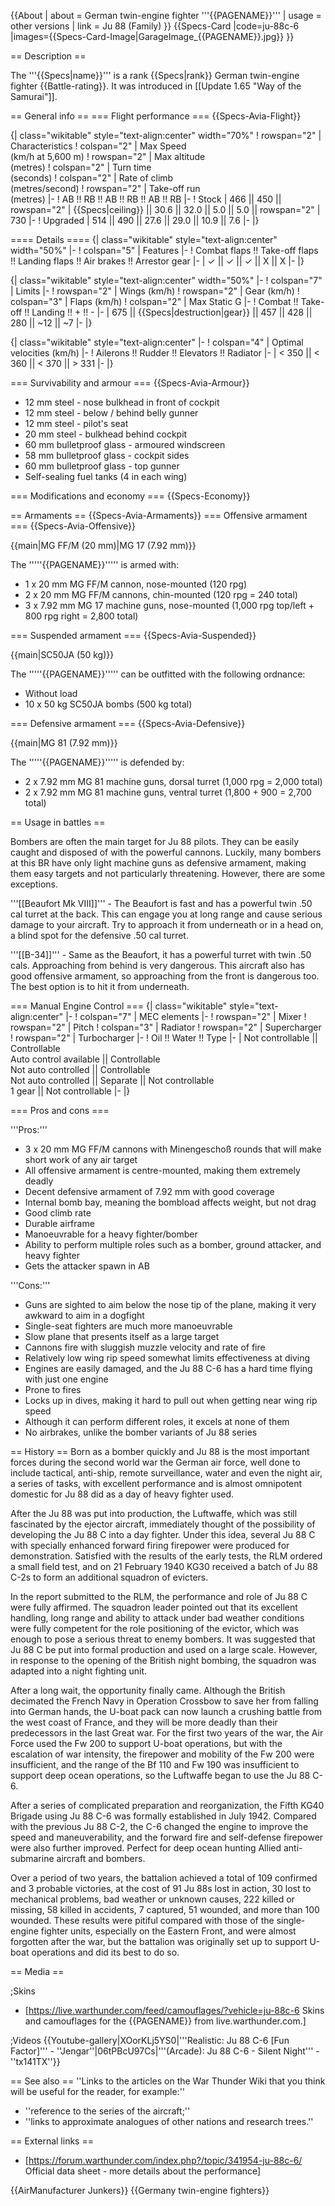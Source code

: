 {{About
| about = German twin-engine fighter '''{{PAGENAME}}'''
| usage = other versions
| link = Ju 88 (Family)
}}
{{Specs-Card
|code=ju-88c-6
|images={{Specs-Card-Image|GarageImage_{{PAGENAME}}.jpg}}
}}

== Description ==
<!-- ''In the description, the first part should be about the history of and the creation and combat usage of the aircraft, as well as its key features. In the second part, tell the reader about the aircraft in the game. Insert a screenshot of the vehicle, so that if the novice player does not remember the vehicle by name, he will immediately understand what kind of vehicle the article is talking about.'' -->
The '''{{Specs|name}}''' is a rank {{Specs|rank}} German twin-engine fighter {{Battle-rating}}. It was introduced in [[Update 1.65 "Way of the Samurai"]].

== General info ==
=== Flight performance ===
{{Specs-Avia-Flight}}
<!-- ''Describe how the aircraft behaves in the air. Speed, manoeuvrability, acceleration and allowable loads - these are the most important characteristics of the vehicle.'' -->

{| class="wikitable" style="text-align:center" width="70%"
! rowspan="2" | Characteristics
! colspan="2" | Max Speed<br>(km/h at 5,600 m)
! rowspan="2" | Max altitude<br>(metres)
! colspan="2" | Turn time<br>(seconds)
! colspan="2" | Rate of climb<br>(metres/second)
! rowspan="2" | Take-off run<br>(metres)
|-
! AB !! RB !! AB !! RB !! AB !! RB
|-
! Stock
| 466 || 450 || rowspan="2" | {{Specs|ceiling}} || 30.6 || 32.0 || 5.0 || 5.0 || rowspan="2" | 730
|-
! Upgraded
| 514 || 490 || 27.6 || 29.0 || 10.9 || 7.6
|-
|}

==== Details ====
{| class="wikitable" style="text-align:center" width="50%"
|-
! colspan="5" | Features
|-
! Combat flaps !! Take-off flaps !! Landing flaps !! Air brakes !! Arrestor gear
|-
| ✓ || ✓ || ✓ || X || X     <!-- ✓ -->
|-
|}

{| class="wikitable" style="text-align:center" width="50%"
|-
! colspan="7" | Limits
|-
! rowspan="2" | Wings (km/h)
! rowspan="2" | Gear (km/h)
! colspan="3" | Flaps (km/h)
! colspan="2" | Max Static G
|-
! Combat !! Take-off !! Landing !! + !! -
|-
| 675 <!-- {{Specs|destruction|body}} --> || {{Specs|destruction|gear}} || 457 || 428 || 280 || ~12 || ~7
|-
|}

{| class="wikitable" style="text-align:center"
|-
! colspan="4" | Optimal velocities (km/h)
|-
! Ailerons !! Rudder !! Elevators !! Radiator
|-
| < 350 || < 360 || < 370 || > 331
|-
|}

=== Survivability and armour ===
{{Specs-Avia-Armour}}
<!-- ''Examine the survivability of the aircraft. Note how vulnerable the structure is and how secure the pilot is, whether the fuel tanks are armoured, etc. Describe the armour, if there is any, and also mention the vulnerability of other critical aircraft systems.'' -->

* 12 mm steel - nose bulkhead in front of cockpit
* 12 mm steel - below / behind belly gunner
* 12 mm steel - pilot's seat
* 20 mm steel - bulkhead behind cockpit
* 60 mm bulletproof glass - armoured windscreen
* 58 mm bulletproof glass - cockpit sides
* 60 mm bulletproof glass - top gunner
* Self-sealing fuel tanks (4 in each wing)

=== Modifications and economy ===
{{Specs-Economy}}

== Armaments ==
{{Specs-Avia-Armaments}}
=== Offensive armament ===
{{Specs-Avia-Offensive}}
<!-- ''Describe the offensive armament of the aircraft, if any. Describe how effective the cannons and machine guns are in a battle, and also what belts or drums are better to use. If there is no offensive weaponry, delete this subsection.'' -->
{{main|MG FF/M (20 mm)|MG 17 (7.92 mm)}}

The '''''{{PAGENAME}}''''' is armed with:

* 1 x 20 mm MG FF/M cannon, nose-mounted (120 rpg)
* 2 x 20 mm MG FF/M cannons, chin-mounted (120 rpg = 240 total)
* 3 x 7.92 mm MG 17 machine guns, nose-mounted (1,000 rpg top/left + 800 rpg right = 2,800 total)

=== Suspended armament ===
{{Specs-Avia-Suspended}}
<!-- ''Describe the aircraft's suspended armament: additional cannons under the wings, bombs, rockets and torpedoes. This section is especially important for bombers and attackers. If there is no suspended weaponry remove this subsection.'' -->
{{main|SC50JA (50 kg)}}

The '''''{{PAGENAME}}''''' can be outfitted with the following ordnance:

* Without load
* 10 x 50 kg SC50JA bombs (500 kg total)

=== Defensive armament ===
{{Specs-Avia-Defensive}}
<!-- ''Defensive armament with turret machine guns or cannons, crewed by gunners. Examine the number of gunners and what belts or drums are better to use. If defensive weaponry is not available, remove this subsection.'' -->
{{main|MG 81 (7.92 mm)}}

The '''''{{PAGENAME}}''''' is defended by:

* 2 x 7.92 mm MG 81 machine guns, dorsal turret (1,000 rpg = 2,000 total)
* 2 x 7.92 mm MG 81 machine guns, ventral turret (1,800 + 900 = 2,700 total)

== Usage in battles ==
<!-- ''Describe the tactics of playing in the aircraft, the features of using aircraft in a team and advice on tactics. Refrain from creating a "guide" - do not impose a single point of view, but instead, give the reader food for thought. Examine the most dangerous enemies and give recommendations on fighting them. If necessary, note the specifics of the game in different modes (AB, RB, SB).'' -->
Bombers are often the main target for Ju 88 pilots. They can be easily caught and disposed of with the powerful cannons. Luckily, many bombers at this BR have only light machine guns as defensive armament, making them easy targets and not particularly threatening. However, there are some exceptions.

'''[[Beaufort Mk VIII]]''' - The Beaufort is fast and has a powerful twin .50 cal turret at the back. This can engage you at long range and cause serious damage to your aircraft. Try to approach it from underneath or in a head on, a blind spot for the defensive .50 cal turret.

'''[[B-34]]''' - Same as the Beaufort, it has a powerful turret with twin .50 cals. Approaching from behind is very dangerous. This aircraft also has good offensive armament, so approaching from the front is dangerous too. The best option is to hit it from underneath.

=== Manual Engine Control ===
{| class="wikitable" style="text-align:center"
|-
! colspan="7" | MEC elements
|-
! rowspan="2" | Mixer
! rowspan="2" | Pitch
! colspan="3" | Radiator
! rowspan="2" | Supercharger
! rowspan="2" | Turbocharger
|-
! Oil !! Water !! Type
|-
| Not controllable || Controllable<br>Auto control available || Controllable<br>Not auto controlled || Controllable<br>Not auto controlled || Separate || Not controllable<br>1 gear || Not controllable
|-
|}

=== Pros and cons ===
<!-- ''Summarise and briefly evaluate the vehicle in terms of its characteristics and combat effectiveness. Mark its pros and cons in the bulleted list. Try not to use more than 6 points for each of the characteristics. Avoid using categorical definitions such as "bad", "good" and the like - use substitutions with softer forms such as "inadequate" and "effective".'' -->

'''Pros:'''

* 3 x 20 mm MG FF/M cannons with Minengeschoß rounds that will make short work of any air target
* All offensive armament is centre-mounted, making them extremely deadly
* Decent defensive armament of 7.92 mm with good coverage
* Internal bomb bay, meaning the bombload affects weight, but not drag
* Good climb rate
* Durable airframe
* Manoeuvrable for a heavy fighter/bomber
* Ability to perform multiple roles such as a bomber, ground attacker, and heavy fighter
* Gets the attacker spawn in AB

'''Cons:'''

* Guns are sighted to aim below the nose tip of the plane, making it very awkward to aim in a dogfight
* Single-seat fighters are much more manoeuvrable
* Slow plane that presents itself as a large target
* Cannons fire with sluggish muzzle velocity and rate of fire
* Relatively low wing rip speed somewhat limits effectiveness at diving
* Engines are easily damaged, and the Ju 88 C-6 has a hard time flying with just one engine
* Prone to fires
* Locks up in dives, making it hard to pull out when getting near wing rip speed
* Although it can perform different roles, it excels at none of them
* No airbrakes, unlike the bomber variants of Ju 88 series

== History ==
Born as a bomber quickly and Ju 88 is the most important forces during the second world war the German air force, well done to include tactical, anti-ship, remote surveillance, water and even the night air, a series of tasks, with excellent performance and is almost omnipotent domestic for Ju 88 did as a day of heavy fighter used.

After the Ju 88 was put into production, the Luftwaffe, which was still fascinated by the ejector aircraft, immediately thought of the possibility of developing the Ju 88 C into a day fighter. Under this idea, several Ju 88 C with specially enhanced forward firing firepower were produced for demonstration. Satisfied with the results of the early tests, the RLM ordered a small field test, and on 21 February 1940 KG30 received a batch of Ju 88 C-2s to form an additional squadron of evicters.

In the report submitted to the RLM, the performance and role of Ju 88 C were fully affirmed. The squadron leader pointed out that its excellent handling, long range and ability to attack under bad weather conditions were fully competent for the role positioning of the evictor, which was enough to pose a serious threat to enemy bombers. It was suggested that Ju 88 C be put into formal production and used on a large scale. However, in response to the opening of the British night bombing, the squadron was adapted into a night fighting unit.

After a long wait, the opportunity finally came. Although the British decimated the French Navy in Operation Crossbow to save her from falling into German hands, the U-boat pack can now launch a crushing battle from the west coast of France, and they will be more deadly than their predecessors in the last Great war. For the first two years of the war, the Air Force used the Fw 200 to support U-boat operations, but with the escalation of war intensity, the firepower and mobility of the Fw 200 were insufficient, and the range of the Bf 110 and Fw 190 was insufficient to support deep ocean operations, so the Luftwaffe began to use the Ju 88 C-6.

After a series of complicated preparation and reorganization, the Fifth KG40 Brigade using Ju 88 C-6 was formally established in July 1942. Compared with the previous Ju 88 C-2, the C-6 changed the engine to improve the speed and maneuverability, and the forward fire and self-defense firepower were also further improved. Perfect for deep ocean hunting Allied anti-submarine aircraft and bombers.

Over a period of two years, the battalion achieved a total of 109 confirmed and 3 probable victories, at the cost of 91 Ju 88s lost in action, 30 lost to mechanical problems, bad weather or unknown causes, 222 killed or missing, 58 killed in accidents, 7 captured, 51 wounded, and more than 100 wounded. These results were pitiful compared with those of the single-engine fighter units, especially on the Eastern Front, and were almost forgotten after the war, but the battalion was originally set up to support U-boat operations and did its best to do so.

== Media ==
<!-- ''Excellent additions to the article would be video guides, screenshots from the game, and photos.'' -->

;Skins

* [https://live.warthunder.com/feed/camouflages/?vehicle=ju-88c-6 Skins and camouflages for the {{PAGENAME}} from live.warthunder.com.]

;Videos
{{Youtube-gallery|XOorKLj5YS0|'''Realistic: Ju 88 C-6 [Fun Factor]''' - ''Jengar''|06tPBcU97Cs|'''(Arcade): Ju 88 C-6 - Silent Night''' - ''tx141TX''}}

== See also ==
''Links to the articles on the War Thunder Wiki that you think will be useful for the reader, for example:''

* ''reference to the series of the aircraft;''
* ''links to approximate analogues of other nations and research trees.''

== External links ==
<!-- ''Paste links to sources and external resources, such as:''
* ''topic on the official game forum;''
* ''other literature.'' -->

* [https://forum.warthunder.com/index.php?/topic/341954-ju-88c-6/ Official data sheet - more details about the performance]

{{AirManufacturer Junkers}}
{{Germany twin-engine fighters}}